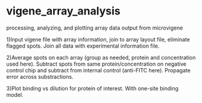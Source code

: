 # vigene_array_analysis
processing, analyzing, and plotting array data output from microvigene

1)Input vigene file with array information, join to array layout file, eliminate flagged spots. Join all data with experimental information file. 

2)Average spots on each array (group as needed, protein and concentration used here). Subtract spots from same protein/concentration on negative control chip and subtract from internal control (anti-FITC here). Propagate error across substractions. 

3)Plot binding vs dilution for protein of interest. With one-site binding model. 

